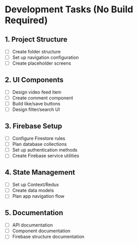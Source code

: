 # Development Tasks (No Build Required)

## 1. Project Structure
- [ ] Create folder structure
- [ ] Set up navigation configuration
- [ ] Create placeholder screens

## 2. UI Components
- [ ] Design video feed item
- [ ] Create comment component
- [ ] Build like/save buttons
- [ ] Design filter/search UI

## 3. Firebase Setup
- [ ] Configure Firestore rules
- [ ] Plan database collections
- [ ] Set up authentication methods
- [ ] Create Firebase service utilities

## 4. State Management
- [ ] Set up Context/Redux
- [ ] Create data models
- [ ] Plan app navigation flow

## 5. Documentation
- [ ] API documentation
- [ ] Component documentation
- [ ] Firebase structure documentation 